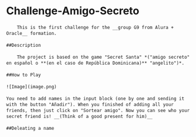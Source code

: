 # Challenge-Amigo-Secreto
     
        This is the first challenge for the __group G9 from Alura + Oracle__ formation.

    ##Description  

        The project is based on the game "Secret Santa" *("amigo secreto" en español o **(en el caso de República Dominicana)** "angelito")*. 

    ##How to Play

    ![Image](image.png)

    You need to add names in the input block (one by one and sending it with the button "Añadir"). When you finished of adding all your friends, then just click on "Sortear amigo". Now you can see who your secret friend is! __(Think of a good present for him)__

    ##Deleating a name
    